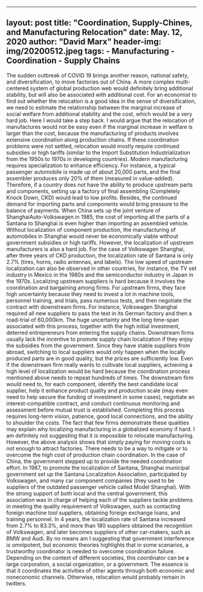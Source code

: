 
---
layout: post
title: "Coordination, Supply-Chines, and Manufacturing Relocation"
date: May. 12, 2020
author: "David Marx"
header-img: img/20200512.jpeg
tags:
    - Manufacturing
    - Coordination
    - Supply Chains
---


The sudden outbreak of COVID 19 brings another reason, national safety, and diversification, to move factories out of China. A more complex multi-centered system of global production web would definitely bring additional stability, but will also be associated with additional cost. For an economist to find out whether the relocation is a good idea in the sense of diversification, we need to estimate the relationship between the marginal increase of social welfare from additional stability and the cost, which would be a very hard job. 
Here I would take a step back. I would argue that the relocation of manufactures would not be easy even if the marginal increase in welfare is larger than the cost, because the manufacturing of products involves extensive coordination along production chains. If these coordination problems were not settled, relocation would mostly require continued subsidies or high tariffs (similar to the Import Substitution Industrialization from the 1950s to 1970s in developing countries). 
Modern manufacturing requires specialization to enhance efficiency. For instance, a typical passenger automobile is made up of about 20,000 parts, and the final assembler produces only 20% of them (measured in value-added).   Therefore, if a country does not have the ability to produce upstream parts and components, setting up a factory of final assembling (Completely Knock Down, CKD) would lead to low profits. Besides, the continued demand for importing parts and components would bring pressure to the balance of payments. When China sets up the joint venture of ShanghaiAuto-Volkswagen in 1985, the cost of importing all the parts of a Santana to Shanghai is even higher than importing an assembled vehicle.  Without localization of component production, the manufacturing of automobiles in Shanghai would never be economically viable without government subsidies or high tariffs. 
However, the localization of upstream manufacturers is also a hard job. For the case of Volkswagen Shanghai, after three years of CKD production, the localization rate of Santana is only 2.7% (tires, horns, radio antennas, and labels).  The low speed of upstream localization can also be observed in other countries, for instance, the TV set industry in Mexico in the 1980s and the semiconductor industry in Japan in the 1970s.
Localizing upstream suppliers is hard because it involves the coordination and bargaining among firms. For upstream firms, they face high uncertainty because they need to invest a lot in machine tools, personnel training, and trials, pass numerous tests, and then negotiate the contract with downstream firms. For instance, Volkswagen Shanghai required all new suppliers to pass the test in its German factory and then a road-trial of 60,000km.  The huge uncertainty and the long time-span associated with this process, together with the high initial investment, deterred entrepreneurs from entering the supply chains. 
Downstream firms usually lack the incentive to promote supply chain localization if they enjoy the subsidies from the government. Since they have stable suppliers from abroad, switching to local suppliers would only happen when the locally produced parts are in good quality, but the prices are sufficiently low. Even if the downstream firm really wants to cultivate local suppliers, achieving a high level of localization would be hard because the coordination process mentioned above needs to repeat hundreds of times. The downstream firm would need to, for each component, identify the best candidate local supplier, help it enhance product quality and production scale (may even need to help secure the funding of investment in some cases), negotiate an interest-compatible contract, and conduct continuous monitoring and assessment before mutual trust is established. Completing this process requires long-term vision, patience, good local connections, and the ability to shoulder the costs. The fact that few firms demonstrate these qualities may explain why localizing manufacturing in a globalized economy if hard. 
I am definitely not suggesting that it is impossible to relocate manufacturing. However, the above analysis shows that simply paying for moving costs is not enough to attract factories. There needs to be a way to mitigate or to overcome the high cost of production chain coordination. In the case of China, the government stepped up to provide the needed coordination effort. In 1987, to promote the localization of Santana, Shanghai municipal government set up the Santana Localization Association, participated by Volkswagen, and many car component companies (they used to be suppliers of the outdated passenger vehicle called Model Shanghai). With the strong support of both local and the central government, this association was in charge of helping each of the suppliers tackle problems in meeting the quality requirement of Volkswagen, such as contacting foreign machine tool suppliers, obtaining foreign exchange loans, and training personnel. In 4 years, the localization rate of Santana increased from 2.7% to 83.3%, and more than 180 suppliers obtained the recognition of Volkswagen, and later becomes suppliers of other car-makers, such as BMW and Audi. 
By no means am I suggesting that government interference is omnipotent, but economic theories highlights that in some scenarios, a trustworthy coordinator is needed to overcome coordination failure. Depending on the context of different societies, this coordinator can be a large corporation, a social organization, or a government. The essence is that it coordinates the activities of other agents through both economic and noneconomic channels. Otherwise, relocation would probably remain in twitters. 
